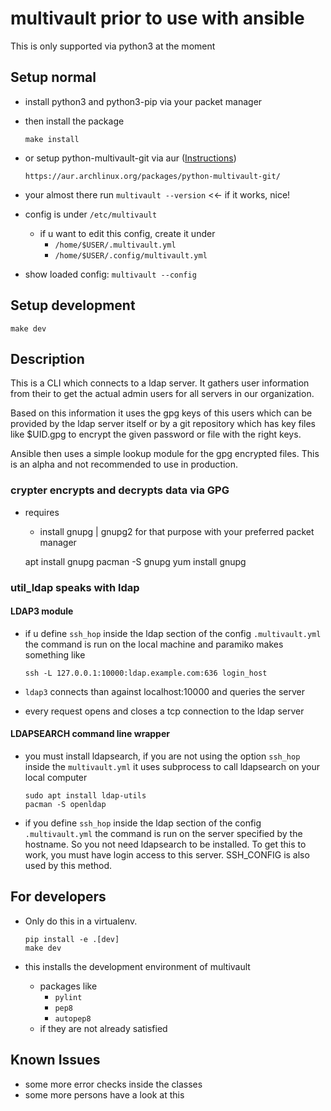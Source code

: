 # multivault prior to use with ansible

This is only supported via python3 at the moment

## Setup normal

* install python3 and python3-pip via your packet manager
* then install the package

      make install

* or setup python-multivault-git via aur ([Instructions](https://wiki.archlinux.org/index.php/makepkg))

      https://aur.archlinux.org/packages/python-multivault-git/

* your almost there run `multivault --version` <<- if it works, nice!
* config is under `/etc/multivault`
  * if u want to edit this config, create it under
    * `/home/$USER/.multivault.yml`
    * `/home/$USER/.config/multivault.yml`
* show loaded config: `multivault --config`

## Setup development

    make dev

## Description

This is a CLI which connects to a ldap server.
It gathers user information from their to
get the actual admin users for all servers in our organization.

Based on this information it uses the gpg keys of this users
which can be provided by the ldap server itself or by a git
repository which has key files like $UID.gpg to encrypt the
given password or file with the right keys.

Ansible then uses a simple lookup module for the gpg encrypted
files. This is an alpha and not recommended to use in production.

### crypter encrypts and decrypts data via GPG

* requires
  * install gnupg | gnupg2 for that purpose with your preferred packet manager

  apt install gnupg
  pacman -S gnupg
  yum install gnupg

### util_ldap speaks with ldap

#### LDAP3 module

* if u define `ssh_hop` inside the ldap section of
  the config `.multivault.yml` the command is run on
  the local machine and paramiko makes something like

      ssh -L 127.0.0.1:10000:ldap.example.com:636 login_host

* `ldap3` connects than against localhost:10000 and queries the server
* every request opens and closes a tcp connection to the ldap server

#### LDAPSEARCH command line wrapper

* you must install ldapsearch, if you are not using
  the option `ssh_hop` inside the `multivault.yml`
  it uses subprocess to call ldapsearch on your local computer

      sudo apt install ldap-utils
      pacman -S openldap

* if you define `ssh_hop` inside the ldap section of
  the config `.multivault.yml` the command is run on
  the server specified by the hostname. So you not need ldapsearch to be installed.
  To get this to work, you must have login access to this server. SSH_CONFIG is also used
  by this method.

## For developers

* Only do this in a virtualenv.

      pip install -e .[dev]
      make dev

* this installs the development environment of multivault
  * packages like
    * `pylint`
    * `pep8`
    * `autopep8`
  * if they are not already satisfied

## Known Issues

* some more error checks inside the classes
* some more persons have a look at this
